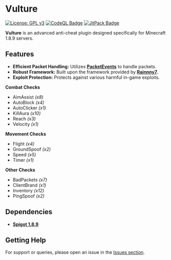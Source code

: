 # Vulture

[![License: GPL v3](https://img.shields.io/badge/License-GPLv3-blue.svg)](https://www.gnu.org/licenses/gpl-3.0)
[![CodeQL Badge](https://github.com/Foulest/Vulture/actions/workflows/codeql.yml/badge.svg)](https://github.com/Foulest/Vulture/actions/workflows/codeql.yml)
[![JitPack Badge](https://jitpack.io/v/Foulest/Vulture.svg)](https://jitpack.io/#Foulest/Vulture)

**Vulture** is an advanced anti-cheat plugin designed specifically for Minecraft 1.8.9 servers.

## Features

- **Efficient Packet Handling:** Utilizes **[PacketEvents](https://github.com/retrooper/packetevents)** to handle packets.
- **Robust Framework:** Built upon the framework provided by **[Rainnny7](https://github.com/Rainnny7/Anticheat-Framework)**.
- **Exploit Protection:** Protects against various harmful in-game exploits.

**Combat Checks**

- AimAssist _(x8)_
- AutoBlock _(x4)_
- AutoClicker _(x1)_
- KillAura _(x10)_
- Reach _(x3)_
- Velocity _(x1)_

**Movement Checks**

- Flight _(x4)_
- GroundSpoof _(x2)_
- Speed _(x5)_
- Timer _(x1)_

**Other Checks**

- BadPackets _(x7)_
- ClientBrand _(x1)_
- Inventory _(x12)_
- PingSpoof _(x2)_

## Dependencies

- **[Spigot 1.8.9](https://papermc.io/downloads/all)**

## Getting Help

For support or queries, please open an issue in the [Issues section](https://github.com/Foulest/Vulture/issues).
